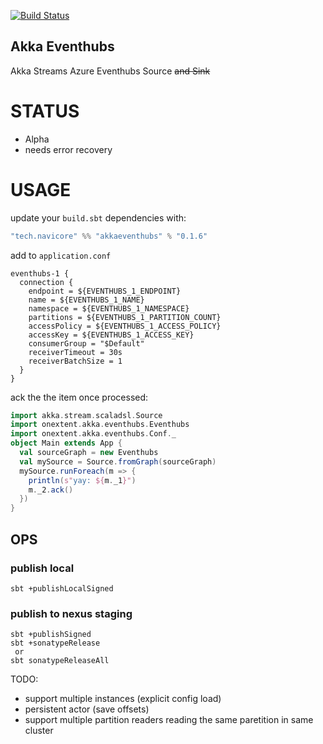 [![Build Status](https://travis-ci.org/navicore/akka-eventhubs.svg?branch=master)](https://travis-ci.org/navicore/akka-eventhubs)

Akka Eventhubs
---

Akka Streams Azure Eventhubs Source ~~and Sink~~

# STATUS

 * Alpha 
 * needs error recovery

# USAGE

update your `build.sbt` dependencies with:

```scala
"tech.navicore" %% "akkaeventhubs" % "0.1.6"
```

add to `application.conf`

```
eventhubs-1 {
  connection {
    endpoint = ${EVENTHUBS_1_ENDPOINT}
    name = ${EVENTHUBS_1_NAME}
    namespace = ${EVENTHUBS_1_NAMESPACE}
    partitions = ${EVENTHUBS_1_PARTITION_COUNT}
    accessPolicy = ${EVENTHUBS_1_ACCESS_POLICY}
    accessKey = ${EVENTHUBS_1_ACCESS_KEY}
    consumerGroup = "$Default"
    receiverTimeout = 30s
    receiverBatchSize = 1
  }
}
```

ack the the item once processed:

```scala
import akka.stream.scaladsl.Source
import onextent.akka.eventhubs.Eventhubs
import onextent.akka.eventhubs.Conf._
object Main extends App {
  val sourceGraph = new Eventhubs
  val mySource = Source.fromGraph(sourceGraph)
  mySource.runForeach(m => {
    println(s"yay: ${m._1}")
    m._2.ack()
  })
}
```
## OPS

### publish local

```console
sbt +publishLocalSigned
```

### publish to nexus staging

```console
sbt +publishSigned
sbt +sonatypeRelease
 or
sbt sonatypeReleaseAll
```

TODO:

* support multiple instances (explicit config load)
* persistent actor (save offsets)
* support multiple partition readers reading the same paretition in same cluster


